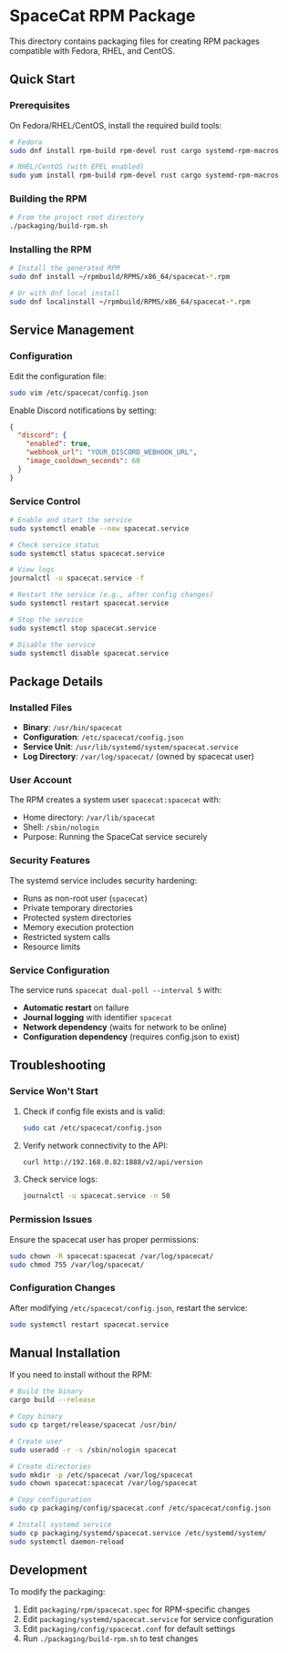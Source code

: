 # SpaceCat RPM Package

This directory contains packaging files for creating RPM packages compatible with Fedora, RHEL, and CentOS.

## Quick Start

### Prerequisites

On Fedora/RHEL/CentOS, install the required build tools:

```bash
# Fedora
sudo dnf install rpm-build rpm-devel rust cargo systemd-rpm-macros

# RHEL/CentOS (with EPEL enabled)
sudo yum install rpm-build rpm-devel rust cargo systemd-rpm-macros
```

### Building the RPM

```bash
# From the project root directory
./packaging/build-rpm.sh
```

### Installing the RPM

```bash
# Install the generated RPM
sudo dnf install ~/rpmbuild/RPMS/x86_64/spacecat-*.rpm

# Or with dnf local install
sudo dnf localinstall ~/rpmbuild/RPMS/x86_64/spacecat-*.rpm
```

## Service Management

### Configuration

Edit the configuration file:
```bash
sudo vim /etc/spacecat/config.json
```

Enable Discord notifications by setting:
```json
{
  "discord": {
    "enabled": true,
    "webhook_url": "YOUR_DISCORD_WEBHOOK_URL",
    "image_cooldown_seconds": 60
  }
}
```

### Service Control

```bash
# Enable and start the service
sudo systemctl enable --now spacecat.service

# Check service status
sudo systemctl status spacecat.service

# View logs
journalctl -u spacecat.service -f

# Restart the service (e.g., after config changes)
sudo systemctl restart spacecat.service

# Stop the service
sudo systemctl stop spacecat.service

# Disable the service
sudo systemctl disable spacecat.service
```

## Package Details

### Installed Files

- **Binary**: `/usr/bin/spacecat`
- **Configuration**: `/etc/spacecat/config.json`
- **Service Unit**: `/usr/lib/systemd/system/spacecat.service`
- **Log Directory**: `/var/log/spacecat/` (owned by spacecat user)

### User Account

The RPM creates a system user `spacecat:spacecat` with:
- Home directory: `/var/lib/spacecat`
- Shell: `/sbin/nologin`
- Purpose: Running the SpaceCat service securely

### Security Features

The systemd service includes security hardening:
- Runs as non-root user (`spacecat`)
- Private temporary directories
- Protected system directories
- Memory execution protection
- Restricted system calls
- Resource limits

### Service Configuration

The service runs `spacecat dual-poll --interval 5` with:
- **Automatic restart** on failure
- **Journal logging** with identifier `spacecat`
- **Network dependency** (waits for network to be online)
- **Configuration dependency** (requires config.json to exist)

## Troubleshooting

### Service Won't Start

1. Check if config file exists and is valid:
   ```bash
   sudo cat /etc/spacecat/config.json
   ```

2. Verify network connectivity to the API:
   ```bash
   curl http://192.168.0.82:1888/v2/api/version
   ```

3. Check service logs:
   ```bash
   journalctl -u spacecat.service -n 50
   ```

### Permission Issues

Ensure the spacecat user has proper permissions:
```bash
sudo chown -R spacecat:spacecat /var/log/spacecat/
sudo chmod 755 /var/log/spacecat/
```

### Configuration Changes

After modifying `/etc/spacecat/config.json`, restart the service:
```bash
sudo systemctl restart spacecat.service
```

## Manual Installation

If you need to install without the RPM:

```bash
# Build the binary
cargo build --release

# Copy binary
sudo cp target/release/spacecat /usr/bin/

# Create user
sudo useradd -r -s /sbin/nologin spacecat

# Create directories
sudo mkdir -p /etc/spacecat /var/log/spacecat
sudo chown spacecat:spacecat /var/log/spacecat

# Copy configuration
sudo cp packaging/config/spacecat.conf /etc/spacecat/config.json

# Install systemd service
sudo cp packaging/systemd/spacecat.service /etc/systemd/system/
sudo systemctl daemon-reload
```

## Development

To modify the packaging:

1. Edit `packaging/rpm/spacecat.spec` for RPM-specific changes
2. Edit `packaging/systemd/spacecat.service` for service configuration
3. Edit `packaging/config/spacecat.conf` for default settings
4. Run `./packaging/build-rpm.sh` to test changes
